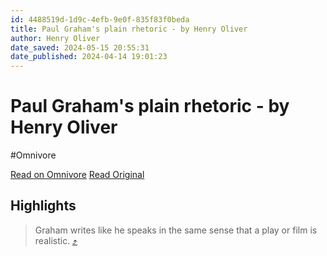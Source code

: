 ```yaml
---
id: 4488519d-1d9c-4efb-9e0f-835f83f0beda
title: Paul Graham's plain rhetoric - by Henry Oliver
author: Henry Oliver
date_saved: 2024-05-15 20:55:31
date_published: 2024-04-14 19:01:23
---
```


# Paul Graham's plain rhetoric - by Henry Oliver
#Omnivore

[Read on Omnivore](https://omnivore.app/me/https-substack-com-redirect-34-b-93-af-2-88-ca-4-e-30-ba-73-f-6--18f7ee59f8a)
[Read Original](https://www.commonreader.co.uk/p/paul-grahams-plain-rhetoric)

## Highlights

> Graham writes like he speaks in the same sense that a play or film is realistic. [⤴️](https://omnivore.app/me/https-substack-com-redirect-34-b-93-af-2-88-ca-4-e-30-ba-73-f-6--18f7ee59f8a#8ebc8a6e-f832-4ed1-bd17-2d00d1e602e8) 

